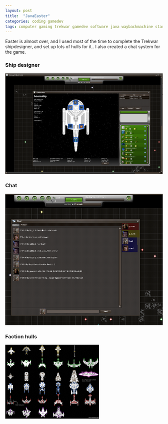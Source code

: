 ```yaml
---
layout: post
title:  "JavaEaster"
categories: coding gamedev
tags: computer gaming trekwar gamedev software java waybackmachine startrek easter
---
```


Easter is almost over, and I used most of the time to complete the Trekwar shipdesigner, and set up lots of hulls for it.. I also created a chat system for the game.

### Ship designer
![Trekwar ship designer](/images/2009-trekwar_shipdesigner_boomship.png)

### Chat
![Ship movement speed](/images/2009-trekwar_chat.png)

### Faction hulls
![Ship movement speed](/images/2009-trekwar_hulls_easter.png)
